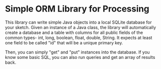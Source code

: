 Simple ORM Library for Processing
===================================

This library can write simple Java objects into a local SQLite database for
your sketch. Given an instance of a Java class, the library will automatically
create a database and a table with columns for all public fields of the common
types- int, long, boolean, float, double, String. It expects at least one
field to be called "id" that will be a unique primary key.

Then, you can simply "get" and "put" instances into the database. If you know
some basic SQL, you can also run queries and get an array of results back.
